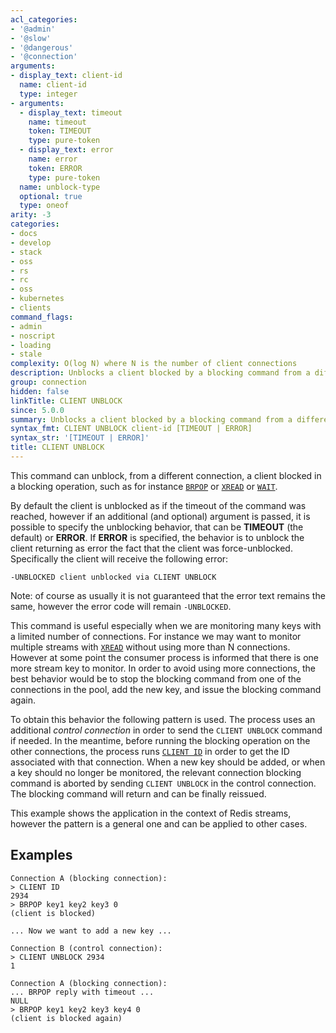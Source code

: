 ```yaml
---
acl_categories:
- '@admin'
- '@slow'
- '@dangerous'
- '@connection'
arguments:
- display_text: client-id
  name: client-id
  type: integer
- arguments:
  - display_text: timeout
    name: timeout
    token: TIMEOUT
    type: pure-token
  - display_text: error
    name: error
    token: ERROR
    type: pure-token
  name: unblock-type
  optional: true
  type: oneof
arity: -3
categories:
- docs
- develop
- stack
- oss
- rs
- rc
- oss
- kubernetes
- clients
command_flags:
- admin
- noscript
- loading
- stale
complexity: O(log N) where N is the number of client connections
description: Unblocks a client blocked by a blocking command from a different connection.
group: connection
hidden: false
linkTitle: CLIENT UNBLOCK
since: 5.0.0
summary: Unblocks a client blocked by a blocking command from a different connection.
syntax_fmt: CLIENT UNBLOCK client-id [TIMEOUT | ERROR]
syntax_str: '[TIMEOUT | ERROR]'
title: CLIENT UNBLOCK
---
```

This command can unblock, from a different connection, a client blocked in a blocking operation, such as for instance [`BRPOP`](/commands/brpop) or [`XREAD`](/commands/xread) or [`WAIT`](/commands/wait).

By default the client is unblocked as if the timeout of the command was
reached, however if an additional (and optional) argument is passed, it is possible to specify the unblocking behavior, that can be **TIMEOUT** (the default) or **ERROR**. If **ERROR** is specified, the behavior is to unblock the client returning as error the fact that the client was force-unblocked. Specifically the client will receive the following error:

    -UNBLOCKED client unblocked via CLIENT UNBLOCK

Note: of course as usually it is not guaranteed that the error text remains
the same, however the error code will remain `-UNBLOCKED`.

This command is useful especially when we are monitoring many keys with
a limited number of connections. For instance we may want to monitor multiple
streams with [`XREAD`](/commands/xread) without using more than N connections. However at some
point the consumer process is informed that there is one more stream key
to monitor. In order to avoid using more connections, the best behavior would
be to stop the blocking command from one of the connections in the pool, add
the new key, and issue the blocking command again.

To obtain this behavior the following pattern is used. The process uses
an additional *control connection* in order to send the `CLIENT UNBLOCK` command
if needed. In the meantime, before running the blocking operation on the other
connections, the process runs [`CLIENT ID`](/commands/client-id) in order to get the ID associated
with that connection. When a new key should be added, or when a key should
no longer be monitored, the relevant connection blocking command is aborted
by sending `CLIENT UNBLOCK` in the control connection. The blocking command
will return and can be finally reissued.

This example shows the application in the context of Redis streams, however
the pattern is a general one and can be applied to other cases.

## Examples

```
Connection A (blocking connection):
> CLIENT ID
2934
> BRPOP key1 key2 key3 0
(client is blocked)

... Now we want to add a new key ...

Connection B (control connection):
> CLIENT UNBLOCK 2934
1

Connection A (blocking connection):
... BRPOP reply with timeout ...
NULL
> BRPOP key1 key2 key3 key4 0
(client is blocked again)
```
